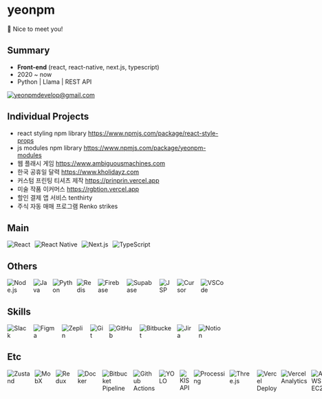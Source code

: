 # yeonpm

👋 Nice to meet you!

<div>
<h2>Summary</h2>
<ul>
<li><b>Front-end</b> (react, react-native, next.js, typescript)</li>
<li>2020 ~ now</li>
<li>Python | Llama | REST API</li>
</ul>
</div>

<a href="mailto:yeonpmdevelop@gmail.com">
<img src="https://img.shields.io/badge/yeonpmdevelop@gmail.com-EA4335?style=for-the-badge&logo=gmail&logoColor=white" alt="yeonpmdevelop@gmail.com" />
</a>

## Individual Projects

- react styling npm library https://www.npmjs.com/package/react-style-props
- js modules npm library https://www.npmjs.com/package/yeonpm-modules
- 웹 플래시 게임 https://www.ambiguousmachines.com
- 한국 공휴일 달력 https://www.kholidayz.com
- 커스텀 프린팅 티셔츠 제작 https://prinprin.vercel.app
- 미술 작품 이커머스 https://rgbtion.vercel.app
- 할인 결제 앱 서비스 tenthirty
- 주식 자동 매매 프로그램 Renko strikes
  <!-- - 대학교 축제 정리 사이트 https://www.campusival.vercel.app -->
  <!-- - 성격 테스트 웹서비스 https://www.roloru.vercel.app -->

## Main

<div style="display: flex; gap: 10px;">
<img src="https://img.shields.io/badge/React-20232A?style=for-the-badge&logo=react&logoColor=61DAFB" alt="React" />
<img src="https://img.shields.io/badge/React_Native-20232A?style=for-the-badge&logo=react&logoColor=61DAFB" alt="React Native" />
<img src="https://img.shields.io/badge/Next.js-000000?style=for-the-badge&logo=nextdotjs&logoColor=white" alt="Next.js" />
<img src="https://img.shields.io/badge/TypeScript-007ACC?style=for-the-badge&logo=typescript&logoColor=white" alt="TypeScript" />
</div>

## Others

<div style="display: flex; gap: 10px;">
<img src="https://img.shields.io/badge/Node.js-339933?style=for-the-badge&logo=nodedotjs&logoColor=white" alt="Node.js" />
<img src="https://img.shields.io/badge/Java-DC382D?style=for-the-badge&logo=openjdk&logoColor=white" alt="Java" />
<img src="https://img.shields.io/badge/Python-3776AB?style=for-the-badge&logo=python&logoColor=white" alt="Python" />
<img src="https://img.shields.io/badge/Redis-DC382D?style=for-the-badge&logo=redis&logoColor=white" alt="Redis" />
<img src="https://img.shields.io/badge/Firebase-FF9900?style=for-the-badge&logo=firebase&logoColor=white" alt="Firebase" />
<img src="https://img.shields.io/badge/Supabase-3FCF8E?style=for-the-badge&logo=supabase&logoColor=white" alt="Supabase" />
<img src="https://img.shields.io/badge/JSP-DC382D?style=for-the-badge&logo=jsp&logoColor=white" alt="JSP" />
<img src="https://img.shields.io/badge/cursor-000000?style=for-the-badge&logo=cursor&logoColor=white" alt="Cursor" />
<img src="https://img.shields.io/badge/VSCode-007ACC?style=for-the-badge&logo=visualstudiocode&logoColor=white" alt="VSCode" />
</div>

## Skills

<div style="display: flex; gap: 10px;">

<img src="https://img.shields.io/badge/Slack-4A154B?style=for-the-badge&logo=slack&logoColor=white" alt="Slack" />
<img src="https://img.shields.io/badge/Figma-F24E1E?style=for-the-badge&logo=figma&logoColor=white" alt="Figma" />
<img src="https://img.shields.io/badge/Zeplin-FDBD39?style=for-the-badge&logo=zeplin&logoColor=black" alt="Zeplin" />
<img src="https://img.shields.io/badge/Git-F05032?style=for-the-badge&logo=git&logoColor=white" alt="Git" />
<img src="https://img.shields.io/badge/GitHub-181717?style=for-the-badge&logo=github&logoColor=white" alt="GitHub" />
<img src="https://img.shields.io/badge/Bitbucket-0052CC?style=for-the-badge&logo=bitbucket&logoColor=white" alt="Bitbucket" />
<img src="https://img.shields.io/badge/Jira-0052CC?style=for-the-badge&logo=jira&logoColor=white" alt="Jira" />
<img src="https://img.shields.io/badge/Notion-000000?style=for-the-badge&logo=notion&logoColor=white" alt="Notion" />
</div>

## Etc

<div style="display: flex; gap: 10px;">
<img src="https://img.shields.io/badge/Zustand-000000?style=for-the-badge&logo=zustand&logoColor=white" alt="Zustand" />
<img src="https://img.shields.io/badge/MobX-000000?style=for-the-badge&logo=mobx&logoColor=white" alt="MobX" />
<img src="https://img.shields.io/badge/Redux-764ABC?style=for-the-badge&logo=redux&logoColor=white" alt="Redux" />
<img src="https://img.shields.io/badge/Docker-2496ED?style=for-the-badge&logo=docker&logoColor=white" alt="Docker" />
<img src="https://img.shields.io/badge/Bitbucket_Pipeline-0052CC?style=for-the-badge&logo=bitbucket&logoColor=white" alt="Bitbucket Pipeline" />
<img src="https://img.shields.io/badge/github_actions-000000?style=for-the-badge&logo=githubactions&logoColor=white" alt="Github Actions" />
<img src="https://img.shields.io/badge/YOLO-00FFFF?style=for-the-badge&logo=yolo&logoColor=black" alt="YOLO" />
<img src="https://img.shields.io/badge/KIS_API-000000?style=for-the-badge&logo=kis&logoColor=white" alt="KIS API" />
<img src="https://img.shields.io/badge/Processing-006699?style=for-the-badge&logo=processingfoundation&logoColor=white" alt="Processing" />
<img src="https://img.shields.io/badge/Three.js-000000?style=for-the-badge&logo=three.js&logoColor=white" alt="Three.js" />
<img src="https://img.shields.io/badge/vercel_deploy-000000?style=for-the-badge&logo=vercel&logoColor=white" alt="Vercel Deploy" />
<img src="https://img.shields.io/badge/vercel_analytics-000000?style=for-the-badge&logo=vercel&logoColor=white" alt="Vercel Analytics" />
<img src="https://img.shields.io/badge/AWS_EC2-FF9900?style=for-the-badge&logo=amazonec2&logoColor=white" alt="AWS EC2" />
<img src="https://img.shields.io/badge/AWS_Route53-FF9900?style=for-the-badge&logo=amazonroute53&logoColor=white" alt="AWS Route53" />
<img src="https://img.shields.io/badge/Google_Adsense-4285F4?style=for-the-badge&logo=googleadsense&logoColor=white" alt="Google Adsense" />
<img src="https://img.shields.io/badge/Firestore-FF9900?style=for-the-badge&logo=firebase&logoColor=white" alt="Firestore" />
<img src="https://img.shields.io/badge/Firebase_Storage-FF9900?style=for-the-badge&logo=firebase&logoColor=white" alt="Firebase Storage" />
<img src="https://img.shields.io/badge/Firebase_Notification-FF9900?style=for-the-badge&logo=firebase&logoColor=white" alt="Firebase Notification" />
<img src="https://img.shields.io/badge/Firebase_Authentication-FF9900?style=for-the-badge&logo=firebase&logoColor=white" alt="Firebase Authentication" />
<img src="https://img.shields.io/badge/google_recaptcha-4285F4?style=for-the-badge&logo=recaptcha&logoColor=white" alt="Google reCAPTCHA" />
<img src="https://img.shields.io/badge/Slack_Webhook-4A154B?style=for-the-badge&logo=slack&logoColor=white" alt="Slack Webhook" />
<img src="https://img.shields.io/badge/Discord_Webhook-5865F2?style=for-the-badge&logo=discord&logoColor=white" alt="Discord Webhook" />
</div>
